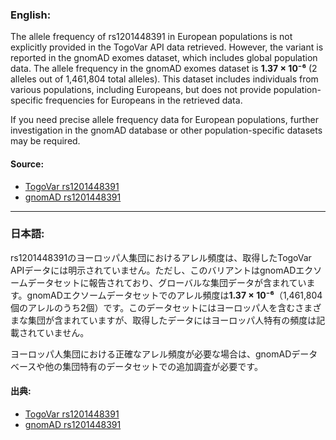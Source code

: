 ### English:
The allele frequency of rs1201448391 in European populations is not explicitly provided in the TogoVar API data retrieved. However, the variant is reported in the gnomAD exomes dataset, which includes global population data. The allele frequency in the gnomAD exomes dataset is **1.37 × 10⁻⁶** (2 alleles out of 1,461,804 total alleles). This dataset includes individuals from various populations, including Europeans, but does not provide population-specific frequencies for Europeans in the retrieved data.

If you need precise allele frequency data for European populations, further investigation in the gnomAD database or other population-specific datasets may be required.

#### Source:
- [TogoVar rs1201448391](https://togovar.org)
- [gnomAD rs1201448391](https://gnomad.broadinstitute.org/variant/17-8075595-C-G?dataset=gnomad_r4)

---

### 日本語:
rs1201448391のヨーロッパ人集団におけるアレル頻度は、取得したTogoVar APIデータには明示されていません。ただし、このバリアントはgnomADエクソームデータセットに報告されており、グローバルな集団データが含まれています。gnomADエクソームデータセットでのアレル頻度は**1.37 × 10⁻⁶**（1,461,804個のアレルのうち2個）です。このデータセットにはヨーロッパ人を含むさまざまな集団が含まれていますが、取得したデータにはヨーロッパ人特有の頻度は記載されていません。

ヨーロッパ人集団における正確なアレル頻度が必要な場合は、gnomADデータベースや他の集団特有のデータセットでの追加調査が必要です。

#### 出典:
- [TogoVar rs1201448391](https://togovar.org)
- [gnomAD rs1201448391](https://gnomad.broadinstitute.org/variant/17-8075595-C-G?dataset=gnomad_r4)